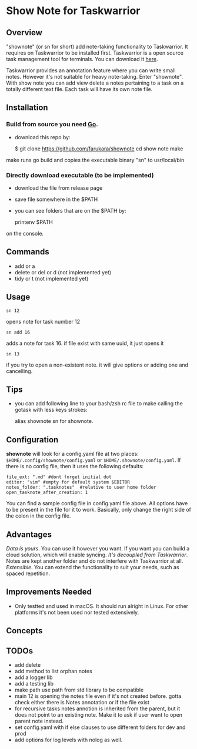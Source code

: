 # Show Note for Taskwarrior

## Overview
"shownote" (or sn for short) add note-taking functionality to Taskwarrior. It requires on Taskwarrior to be installed first. Taskwarrior is a open source task management tool for terminals. You can download it [here](https://taskwarrior.org/).

Taskwarrior provides an annotation feature where you can write small notes. However it's not suitable for heavy note-taking. Enter "shownote". With show note you can add view delete a notes pertaining to a task on a totally different text file. Each task will have its own note file. 

## Installation
### Build from source you need [Go](https://go.dev/).
- download this repo by:

    $ git clone https://github.com/farukara/shownote
    cd show note
    make

make runs go build and copies the executable binary "sn" to usr/local/bin

### Directly download executable (to be implemented)
- download the file from release page 
- save file somewhere in the $PATH
- you can see folders that are on the $PATH by:

    printenv $PATH

on the console.

## Commands

- add or a
- delete or del or d (not implemented yet)
- tidy or t (not implemented yet)

## Usage
    sn 12
opens note for task number 12

    sn add 16 
adds a note for task 16. if file exist with same uuid, it just opens it

    sn 13
if you try to open a non-existent note. it will give options or  adding one and cancelling.

## Tips

- you can add following line to your bash/zsh rc file to make calling the gotask with less keys strokes: 

    alias shownote sn
for shownote. 

## Configuration
**shownote** will look for a config.yaml file at two places: `$HOME/.config/shownote/config.yaml` or `$HOME/.shownote/config.yaml`. If there is no config file, then it uses the following defaults: 

    file_ext: ".md" #dont forget initial dot 
    editor: "vim" #empty for default system $EDITOR
    notes_folder: ".tasknotes"  #relative to user home folder
    open_tasknote_after_creation: 1

You can find a sample config file in config.yaml file above. All options have to be present in the file for it to work. Basically, only change the right side of the colon in the config file.

## Advantages

*Data is yours*. You can use it however you want. If you want you can build a cloud solution, which will enable syncing.
*It's decoupled from Taskwarrior*. Notes are kept another folder and do not interfere with Taskwarrior at all.
*Extensible*. You can extend the functionality to suit your needs, such as spaced repetition.

## Improvements Needed

- Only testted and used in macOS. It should run alright in Linux. For other platforms it's not been used nor tested extensively.

## Concepts

## TODOs

- add delete
- add method to list orphan notes
- add a logger lib
- add a testing lib
- make path use path from std library to be compatible
- main 12 is opening the notes file even if it's not created before. gotta check either there is Notes annotation or if the file exist
- for recursive tasks notes annotion is inherited from the parent, but it does not point to an existing note. Make it to ask if user want to open parent note instead.
- set config.yaml with if else clauses to use different folders for dev and prod
- add options for log levels with nolog as well.
